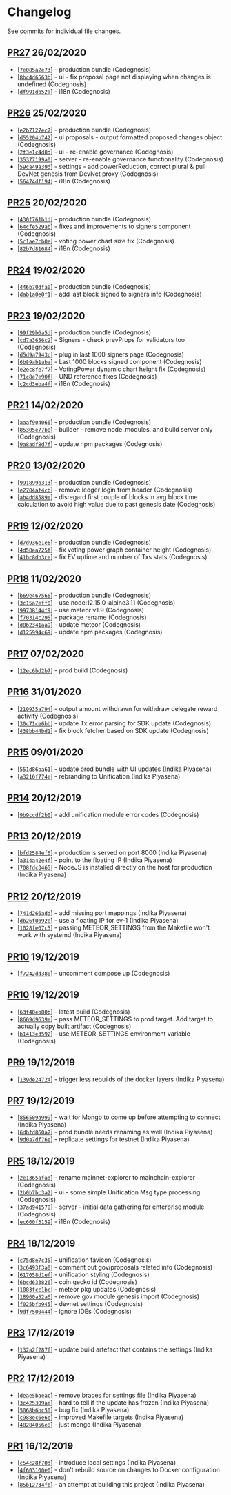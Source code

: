 # Changelog

See commits for individual file changes.

## [PR27](https://github.com/unification-com/mainchain-explorer/pull/27) 26/02/2020

* [[`7e085a2e73`](https://github.com/nodejs/node/commit/7e085a2e73)] - production bundle (Codegnosis)
* [[`8bc4d6563b`](https://github.com/nodejs/node/commit/8bc4d6563b)] - ui - fix proposal page not displaying when changes is undefined (Codegnosis)
* [[`df991db52a`](https://github.com/nodejs/node/commit/df991db52a)] - i18n (Codegnosis)

## [PR26](https://github.com/unification-com/mainchain-explorer/pull/26) 25/02/2020

* [[`e2b7127ec7`](https://github.com/nodejs/node/commit/e2b7127ec7)] - production bundle (Codegnosis)
* [[`d55204b742`](https://github.com/nodejs/node/commit/d55204b742)] - ui proposals - output formatted proposed changes object (Codegnosis)
* [[`2f3e1c4d8d`](https://github.com/nodejs/node/commit/2f3e1c4d8d)] - ui - re-enable governance (Codegnosis)
* [[`35377199a0`](https://github.com/nodejs/node/commit/35377199a0)] - server - re-enable governance functionality (Codegnosis)
* [[`59ca49a39d`](https://github.com/nodejs/node/commit/59ca49a39d)] - settings - add powerReduction, correct plural & pull DevNet genesis from DevNet proxy (Codegnosis)
* [[`56474df194`](https://github.com/nodejs/node/commit/56474df194)] - i18n (Codegnosis)

## [PR25](https://github.com/unification-com/mainchain-explorer/pull/25) 20/02/2020

* [[`430f761b1d`](https://github.com/nodejs/node/commit/430f761b1d)] - production bundle (Codegnosis)
* [[`64cfe529ab`](https://github.com/nodejs/node/commit/64cfe529ab)] - fixes and improvements to signers component (Codegnosis)
* [[`5c1ae7cb0e`](https://github.com/nodejs/node/commit/5c1ae7cb0e)] - voting power chart size fix (Codegnosis)
* [[`82b7d81684`](https://github.com/nodejs/node/commit/82b7d81684)] - i18n (Codegnosis)

## [PR24](https://github.com/unification-com/mainchain-explorer/pull/24) 19/02/2020

* [[`446b70dfa0`](https://github.com/nodejs/node/commit/446b70dfa0)] - production bundle (Codegnosis)
* [[`dab1a0e0f1`](https://github.com/nodejs/node/commit/dab1a0e0f1)] - add last block signed to signers info (Codegnosis)

## [PR23](https://github.com/unification-com/mainchain-explorer/pull/23) 19/02/2020

* [[`99f29b6a5d`](https://github.com/nodejs/node/commit/99f29b6a5d)] - production bundle (Codegnosis)
* [[`cd7a3656c2`](https://github.com/nodejs/node/commit/cd7a3656c2)] - Signers - check prevProps for validators too (Codegnosis)
* [[`d5d9a7943c`](https://github.com/nodejs/node/commit/d5d9a7943c)] - plug in last 1000 signers page (Codegnosis)
* [[`6b89ab1aba`](https://github.com/nodejs/node/commit/6b89ab1aba)] - Last 1000 blocks signed component (Codegnosis)
* [[`e2ec8fe7f7`](https://github.com/nodejs/node/commit/e2ec8fe7f7)] - VotingPower dynamic chart height fix (Codegnosis)
* [[`71c8e7e90f`](https://github.com/nodejs/node/commit/71c8e7e90f)] - UND reference fixes (Codegnosis)
* [[`c2cd3eba4f`](https://github.com/nodejs/node/commit/c2cd3eba4f)] - i18n (Codegnosis)

## [PR21](https://github.com/unification-com/mainchain-explorer/pull/21) 14/02/2020

* [[`aaaf904066`](https://github.com/nodejs/node/commit/aaaf904066)] - production bundle (Codegnosis)
* [[`85305e77b0`](https://github.com/nodejs/node/commit/85305e77b0)] - builder - remove node_modules, and build server only (Codegnosis)
* [[`9a8adf8d7f`](https://github.com/nodejs/node/commit/9a8adf8d7f)] - update npm packages (Codegnosis)

## [PR20](https://github.com/unification-com/mainchain-explorer/pull/20) 13/02/2020

* [[`991899b313`](https://github.com/nodejs/node/commit/991899b313)] - production bundle (Codegnosis)
* [[`e2704af4cb`](https://github.com/nodejs/node/commit/e2704af4cb)] - remove ledger login from header (Codegnosis)
* [[`ab4dd8589e`](https://github.com/nodejs/node/commit/ab4dd8589e)] - disregard first couple of blocks in avg block time calculation to avoid high value due to past genesis date (Codegnosis)

## [PR19](https://github.com/unification-com/mainchain-explorer/pull/19) 12/02/2020

* [[`d7d936e1e6`](https://github.com/nodejs/node/commit/d7d936e1e6)] - production bundle (Codegnosis)
* [[`4d58ea725f`](https://github.com/nodejs/node/commit/4d58ea725f)] - fix voting power graph container height (Codegnosis)
* [[`41bc8db3ce`](https://github.com/nodejs/node/commit/41bc8db3ce)] - fix EV uptime and number of Txs stats (Codegnosis)

## [PR18](https://github.com/unification-com/mainchain-explorer/pull/18) 11/02/2020

* [[`b69e467566`](https://github.com/nodejs/node/commit/b69e467566)] - production bundle (Codegnosis)
* [[`3c15a7eff0`](https://github.com/nodejs/node/commit/3c15a7eff0)] - use node:12.15.0-alpine3.11 (Codegnosis)
* [[`99738144f9`](https://github.com/nodejs/node/commit/99738144f9)] - use meteor v1.9 (Codegnosis)
* [[`f70314c295`](https://github.com/nodejs/node/commit/f70314c295)] - package rename (Codegnosis)
* [[`d8b2341aa9`](https://github.com/nodejs/node/commit/d8b2341aa9)] - update meteor (Codegnosis)
* [[`d125994c69`](https://github.com/nodejs/node/commit/d125994c69)] - update npm packages (Codegnosis)

## [PR17](https://github.com/unification-com/mainchain-explorer/pull/17) 07/02/2020

* [[`12ec6bd2b7`](https://github.com/nodejs/node/commit/12ec6bd2b7)] - prod build (Codegnosis)

## [PR16](https://github.com/unification-com/mainchain-explorer/pull/16) 31/01/2020

* [[`210935a794`](https://github.com/nodejs/node/commit/210935a794)] - output amount withdrawn for withdraw delegate reward activity (Codegnosis)
* [[`30c71ce6bb`](https://github.com/nodejs/node/commit/30c71ce6bb)] - update Tx error parsing for SDK update (Codegnosis)
* [[`438bb44bd1`](https://github.com/nodejs/node/commit/438bb44bd1)] - fix block fetcher based on SDK update (Codegnosis)

## [PR15](https://github.com/unification-com/mainchain-explorer/pull/15) 09/01/2020

* [[`551d86ba61`](https://github.com/nodejs/node/commit/551d86ba61)] - update prod bundle with UI updates (Indika Piyasena)
* [[`a3216f774e`](https://github.com/nodejs/node/commit/a3216f774e)] - rebranding to Unification (Indika Piyasena)

## [PR14](https://github.com/unification-com/mainchain-explorer/pull/14) 20/12/2019

* [[`9b9ccdf2b0`](https://github.com/nodejs/node/commit/9b9ccdf2b0)] - add unification module error codes (Codegnosis)

## [PR13](https://github.com/unification-com/mainchain-explorer/pull/13) 20/12/2019

* [[`bfd2584ef6`](https://github.com/nodejs/node/commit/bfd2584ef6)] - production is served on port 8000 (Indika Piyasena)
* [[`a314a42e4f`](https://github.com/nodejs/node/commit/a314a42e4f)] - point to the floating IP (Indika Piyasena)
* [[`708fdc3465`](https://github.com/nodejs/node/commit/708fdc3465)] - NodeJS is installed directly on the host for production (Indika Piyasena)

## [PR12](https://github.com/unification-com/mainchain-explorer/pull/12) 20/12/2019

* [[`741d266add`](https://github.com/nodejs/node/commit/741d266add)] - add missing port mappings (Indika Piyasena)
* [[`db26f0b92e`](https://github.com/nodejs/node/commit/db26f0b92e)] - use a floating IP for ev-1 (Indika Piyasena)
* [[`1028fe67c5`](https://github.com/nodejs/node/commit/1028fe67c5)] - passing METEOR_SETTINGS from the Makefile won't work with systemd (Indika Piyasena)

## [PR10](https://github.com/unification-com/mainchain-explorer/pull/11) 19/12/2019

* [[`f7242dd380`](https://github.com/nodejs/node/commit/f7242dd380)] - uncomment compose up (Codegnosis)

## [PR10](https://github.com/unification-com/mainchain-explorer/pull/10) 19/12/2019

* [[`63f40eb80b`](https://github.com/nodejs/node/commit/63f40eb80b)] - latest build (Codegnosis)
* [[`8609d9639e`](https://github.com/nodejs/node/commit/8609d9639e)] - pass METEOR_SETTINGS to prod target. Add target to actually copy built artifact (Codegnosis)
* [[`b1413e3592`](https://github.com/nodejs/node/commit/b1413e3592)] - use METEOR_SETTINGS environment variable (Codegnosis)

## [PR9](https://github.com/unification-com/mainchain-explorer/pull/9) 19/12/2019

* [[`139de24724`](https://github.com/nodejs/node/commit/139de24724)] - trigger less rebuilds of the docker layers (Indika Piyasena)

## [PR7](https://github.com/unification-com/mainchain-explorer/pull/7) 19/12/2019

* [[`856509a999`](https://github.com/nodejs/node/commit/856509a999)] - wait for Mongo to come up before attempting to connect (Indika Piyasena)
* [[`6dbfd860a2`](https://github.com/nodejs/node/commit/6dbfd860a2)] - prod bundle needs renaming as well (Indika Piyasena)
* [[`9d0a7df76e`](https://github.com/nodejs/node/commit/9d0a7df76e)] - replicate settings for testnet (Indika Piyasena)

## [PR5](https://github.com/unification-com/mainchain-explorer/pull/5) 18/12/2019

* [[`2e1365afad`](https://github.com/nodejs/node/commit/2e1365afad)] - rename mainnet-explorer to mainchain-explorer (Codegnosis)
* [[`2b0b7bc3a2`](https://github.com/nodejs/node/commit/2b0b7bc3a2)] - ui - some simple Unification Msg type processing (Codegnosis)
* [[`37ad941578`](https://github.com/nodejs/node/commit/37ad941578)] - server - initial data gathering for enterprise module (Codegnosis)
* [[`ec660f3159`](https://github.com/nodejs/node/commit/ec660f3159)] - i18n (Codegnosis)

## [PR4](https://github.com/unification-com/mainchain-explorer/pull/4) 18/12/2019

* [[`c75d8e7c35`](https://github.com/nodejs/node/commit/c75d8e7c35)] - unification favicon (Codegnosis)
* [[`3c6493f3a0`](https://github.com/nodejs/node/commit/3c6493f3a0)] - comment out gov/proposals related info (Codegnosis)
* [[`617058d1ef`](https://github.com/nodejs/node/commit/617058d1ef)] - unification styling (Codegnosis)
* [[`6bcd633826`](https://github.com/nodejs/node/commit/6bcd633826)] - coin gecko id (Codegnosis)
* [[`1083fcc1bc`](https://github.com/nodejs/node/commit/1083fcc1bc)] - meteor pkg updates (Codegnosis)
* [[`18960a52a6`](https://github.com/nodejs/node/commit/18960a52a6)] - remove gov module genesis import (Codegnosis)
* [[`f025bfb945`](https://github.com/nodejs/node/commit/f025bfb945)] - devnet settings (Codegnosis)
* [[`9df7500444`](https://github.com/nodejs/node/commit/9df7500444)] - ignore IDEs (Codegnosis)

## [PR3](https://github.com/unification-com/mainchain-explorer/pull/3) 17/12/2019

* [[`132a2f287f`](https://github.com/nodejs/node/commit/132a2f287f)] - update build artefact that contains the settings (Indika Piyasena)

## [PR2](https://github.com/unification-com/mainchain-explorer/pull/2) 17/12/2019

* [[`deae5baeac`](https://github.com/nodejs/node/commit/deae5baeac)] - remove braces for settings file (Indika Piyasena)
* [[`3c425309ae`](https://github.com/nodejs/node/commit/3c425309ae)] - hard to tell if the update has frozen (Indika Piyasena)
* [[`5068b6bc50`](https://github.com/nodejs/node/commit/5068b6bc50)] - bug fix (Indika Piyasena)
* [[`c988ec6e6e`](https://github.com/nodejs/node/commit/c988ec6e6e)] - improved Makefile targets (Indika Piyasena)
* [[`48284056e8`](https://github.com/nodejs/node/commit/48284056e8)] - just mongo (Indika Piyasena)

## [PR1](https://github.com/unification-com/mainchain-explorer/pull/1) 16/12/2019

* [[`c54c28f70d`](https://github.com/nodejs/node/commit/c54c28f70d)] - introduce local settings (Indika Piyasena)
* [[`4f603100e0`](https://github.com/nodejs/node/commit/4f603100e0)] - don't rebuild source on changes to Docker configuration (Indika Piyasena)
* [[`85b12734fb`](https://github.com/nodejs/node/commit/85b12734fb)] - an attempt at building this project (Indika Piyasena)

